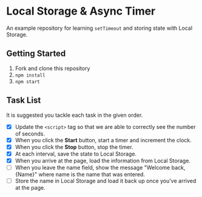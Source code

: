 # Local Storage & Async Timer

An example repository for learning `setTimeout` and storing state with Local Storage.

## Getting Started

1. Fork and clone this repository
1. `npm install`
1. `npm start`

## Task List

It is suggested you tackle each task in the given order.

- [x] Update the `<script>` tag so that we are able to correctly see the number of seconds.
- [x] When you click the **Start** button, start a timer and increment the clock.
- [x] When you click the **Stop** button, stop the timer.
- [x] At each interval, save the state to Local Storage.
- [x] When you arrive at the page, load the information from Local Storage.
- [ ] When you leave the name field, show the message "Welcome back, {Name}" where name is the name that was entered.
- [ ] Store the name in Local Storage and load it back up once you've arrived at the page.
